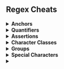 ## Regex Cheats

<details>
<summary>
<strong>Anchors<strong>
</summary>
<ul>
<li>  `^` - Start of string, or start of line in a multi-line pattern </li>
<li> `\A` - Start of a string </li>
<li> `$` - End of a string, or end of line in a multi-line pattern </li>
<li> `\Z` - End of a string </li>
<li> `\b` - Word boundary </li>
<li> `\B` - Not word boundary 
<li> `\<` - Start of a word
<li> `\>` - End of a word
</ul>
</details> 

<details>
<summary>
<strong>Quantifiers<strong>
</summary>
<ul>
<li>  `*` - Used to match 0 or more of the previous (e.g. xy*z could correspond to "xz", "xyz", "xyyz", etc.) </li>
<li> `?` - Matches 0 or 1 of the previous </li>
<li> `+` - Matches 1 or more of the previous </li>
<li> `{3}` - Matches exactly 3 </li>
<li> `{2, 4}` - Matches everything between 2-4 </li>
</ul>
</details>

<details>
<summary>
<strong>Assertions<strong>
</summary>
<ul>
<li>  `?=` - Lookahead assertion </li>
<li> `?!` - Negative lookahead </li>
<li> `?<=` - Lookbehind assertion </li>
<li> `?>` - Once-only Subexpression </li>
<li> `?#` - Comment </li>
<li> `?()|` - Condition [if then else] </li>
<li> `?()` - Condition [if then] </li>  
</ul>
</details>

<details>
<summary>
<strong>Character Classes<strong>
</summary>
<ul>
<li>  `\c` - Control character </li>
<li> `\s` - White space </li>
<li> `\S` - Not white space </li>
<li> `\d` - Digit </li>
<li> `\D` - Not digit </li>
<li>  `\w` - Word </li>
<li> `\W` - Not word </li>
<li> `\x` - Hexadecimal digit </li>
<li> `\O` - Octal digit </li>
</ul>
</details>

<details>
<summary>
<strong>Groups<strong>
</summary>
<ul>
<li>  `(xyz)` - Grouping of characters </li>
<li> `(?:xyz)` - Non-capturing group of characters </li>
<li> `[xyz]` - Matches a range of characters (e.g. x or y or z) </li>
<li> `[^xyz]` - Matches a character other than x or y or z </li>
<li> `[a-d]` - Matches a character from within a specified range </li>
<li> `[0-9]` - Matches a digit from within a specified range </li>  
</ul>
</details>

<details>
<summary>
<strong>Special Characters<strong>
</summary>
<ul>
<li>  `\n` - New line </li>
<li> `\r` - Carriage return </li>
<li> `\t` - Tab </li>
<li> `\v` - Vertical tab </li>
<li> `\f` - Form feed </li>
<li> `\xxx` - Octal character xxx </li>
<li> `\xhh` - Hex character hh </li>  
</ul>
</details>

<details>
<summary>
<strong><strong>
</summary>
<ul>
<li> `$n` - nth non-pa­ssive group</li>
<li> `$2` - "­xyz­" in /^(abc­(xy­z))$/</li>
<li> `$1` - "­xyz­" in /^(?:a­bc)­(xyz)$/</li>
$`
Before matched string
$'
After matched string
$+
Last matched string
$&
Entire matched string
Some regex implem­ent­ations use \ instead of $.







 

